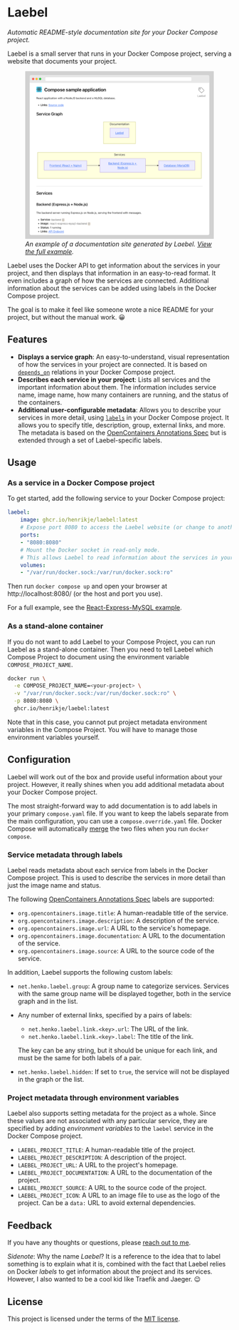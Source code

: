 # Laebel

_Automatic README-style documentation site for your Docker Compose project._

Laebel is a small server that runs in your Docker Compose project, serving a website that documents your project.

<figure>
<a href="./examples/react-express-mysql/README.md"><img src="./examples/react-express-mysql/laebel-example-screenshot.png" alt="Laebel output screenshot"></a>
<figcaption><em>An example of a documentation site generated by Laebel. <a href="./examples/react-express-mysql/README.md">View the full example</a>.</em></figcaption>
</figure>
<p></p>

Laebel uses the Docker API to get information about the services in your project,
and then displays that information in an easy-to-read format.
It even includes a graph of how the services are connected.
Additional information about the services can be added using labels in the Docker Compose project.

The goal is to make it feel like someone wrote a nice README for your project, but without the manual work. 😀

## Features

- **Displays a service graph**: An easy-to-understand, visual representation of how the services in your project are connected. 
  It is based on [`depends_on`](https://docs.docker.com/reference/compose-file/services/#depends_on) relations in your Docker Compose project.
- **Describes each service in your project**: Lists all services and the important information about them.
  The information includes service name, image name, how many containers are running, and the status of the containers.
- **Additional user-configurable metadata**: Allows you to describe your services in more detail, 
  using [`labels`](https://docs.docker.com/reference/compose-file/services/#labels) in your Docker Compose project.
  It allows you to specify title, description, group, external links, and more.
  The metadata is based on the [OpenContainers Annotations Spec](https://specs.opencontainers.org/image-spec/annotations/) 
  but is extended through a set of Laebel-specific labels. 

## Usage

### As a service in a Docker Compose project

To get started, add the following service to your Docker Compose project:

```yaml
laebel:
    image: ghcr.io/henrikje/laebel:latest
    # Expose port 8080 to access the Laebel website (or change to another port if you prefer).
    ports:
    - "8080:8080"
    # Mount the Docker socket in read-only mode.
    # This allows Laebel to read information about the services in your project.
    volumes:
    - "/var/run/docker.sock:/var/run/docker.sock:ro"
```

Then run `docker compose up` and open your browser at http://localhost:8080/ (or the host and port you use).

For a full example, see the [React-Express-MySQL example](./examples/react-express-mysql/README.md).

### As a stand-alone container

If you do not want to add Laebel to your Compose Project, you can run Laebel as a stand-alone container.
Then you need to tell Laebel which Compose Project to document using the environment variable `COMPOSE_PROJECT_NAME`.

```bash
docker run \
  -e COMPOSE_PROJECT_NAME=<your-project> \
  -v "/var/run/docker.sock:/var/run/docker.sock:ro" \
  -p 8080:8080 \
  ghcr.io/henrikje/laebel:latest
```

Note that in this case, you cannot put project metadata environment variables in the Compose Project.
You will have to manage those environment variables yourself.

## Configuration

Laebel will work out of the box and provide useful information about your project.
However, it really shines when you add additional metadata about your Docker Compose project.

The most straight-forward way to add documentation is to add labels in your primary `compose.yaml` file.
If you want to keep the labels separate from the main configuration, you can use a `compose.override.yaml` file.
Docker Compose will automatically [merge](https://docs.docker.com/compose/how-tos/multiple-compose-files/merge/) the two files
when you run `docker compose`.

### Service metadata through labels

Laebel reads metadata about each service from labels in the Docker Compose project.
This is used to describe the services in more detail than just the image name and status.

The following [OpenContainers Annotations Spec](https://specs.opencontainers.org/image-spec/annotations/) labels are supported:

- `org.opencontainers.image.title`: A human-readable title of the service.
- `org.opencontainers.image.description`: A description of the service.
- `org.opencontainers.image.url`: A URL to the service's homepage.
- `org.opencontainers.image.documentation`: A URL to the documentation of the service.
- `org.opencontainers.image.source`: A URL to the source code of the service.

In addition, Laebel supports the following custom labels:

- `net.henko.laebel.group`: A group name to categorize services.
  Services with the same group name will be displayed together, both in the service graph and in the list.
- Any number of external links, specified by a pairs of labels:
  - `net.henko.laebel.link.<key>.url`: The URL of the link.
  - `net.henko.laebel.link.<key>.label`: The title of the link.
    
  The key can be any string, but it should be unique for each link, and must be the same for both labels of a pair. 
- `net.henko.laebel.hidden`: If set to `true`, the service will not be displayed in the graph or the list.
### Project metadata through environment variables

Laebel also supports setting metadata for the project as a whole.
Since these values are not associated with any particular service, 
they are specified by adding _environment variables_ to the `laebel` service in the Docker Compose project.

- `LAEBEL_PROJECT_TITLE`: A human-readable title of the project.
- `LAEBEL_PROJECT_DESCRIPTION`: A description of the project.
- `LAEBEL_PROJECT_URL`: A URL to the project's homepage.
- `LAEBEL_PROJECT_DOCUMENTATION`: A URL to the documentation of the project.
- `LAEBEL_PROJECT_SOURCE`: A URL to the source code of the project.
- `LAEBEL_PROJECT_ICON`: A URL to an image file to use as the logo of the project.
  Can be a `data:` URL to avoid external dependencies.

## Feedback

If you have any thoughts or questions, please [reach out to me](https://henko.net/contact/).

_Sidenote_: Why the name _Laebel_? 
It is a reference to the idea that to label something is to explain what it is,
combined with the fact that Laebel relies on Docker _labels_ to get information about the project and its services.
However, I also wanted to be a cool kid like Traefik and Jaeger. 😉

## License

This project is licensed under the terms of the [MIT license](LICENSE.md).
